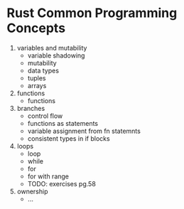 # Rust Common Programming Concepts
1. variables and mutability
    - variable shadowing
    - mutability
    - data types
    - tuples
    - arrays
2. functions
    - functions
3. branches
    - control flow
    - functions as statements
    - variable assignment from fn statemnts
    - consistent types in if blocks
4. loops
    - loop
    - while 
    - for 
    - for with range
    - TODO: exercises pg.58
5. ownership
    - ...
